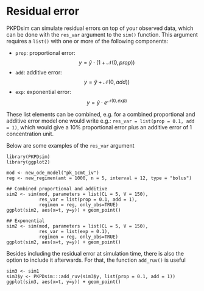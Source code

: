 # Residual error

PKPDsim can simulate residual errors on top of your observed data, which
can be done with the `res_var` argument to the `sim()` function.
This argument requires a `list()` with one or more of the
following components:

- `prop`: proportional error: $$y = \hat{y} \cdot (1 + \mathcal{N}(0, prop))$$
- `add`: additive error: $$y = \hat{y} + \mathcal{N}(0, add))$$
- `exp`: exponential error: $$y = \hat{y} \cdot e^{\mathcal{N}(0, exp)}$$

These list elements can be combined, e.g. for a combined proportional and additive
error model one would write e.g.: `res_var = list(prop = 0.1, add = 1)`, which
would give a 10% proportional error plus an additive error of 1 concentration unit.

Below are some examples of the `res_var` argument

    library(PKPDsim)
    library(ggplot2)

    mod <- new_ode_model("pk_1cmt_iv")
    reg <- new_regimen(amt = 1000, n = 5, interval = 12, type = "bolus")

    ## Combined proportional and additive
    sim2 <- sim(mod, parameters = list(CL = 5, V = 150),
                res_var = list(prop = 0.1, add = 1),
                regimen = reg, only_obs=TRUE)
    ggplot(sim2, aes(x=t, y=y)) + geom_point()

    ## Exponential
    sim2 <- sim(mod, parameters = list(CL = 5, V = 150),
                res_var = list(exp = 0.1),
                regimen = reg, only_obs=TRUE)
    ggplot(sim2, aes(x=t, y=y)) + geom_point()

Besides including the residual error at simulation time, there is also the option to
include it afterwards. For that, the function `add_ruv()` is useful

    sim3 <- sim1
    sim3$y <- PKPDsim:::add_ruv(sim3$y, list(prop = 0.1, add = 1))
    ggplot(sim3, aes(x=t, y=y)) + geom_point()

